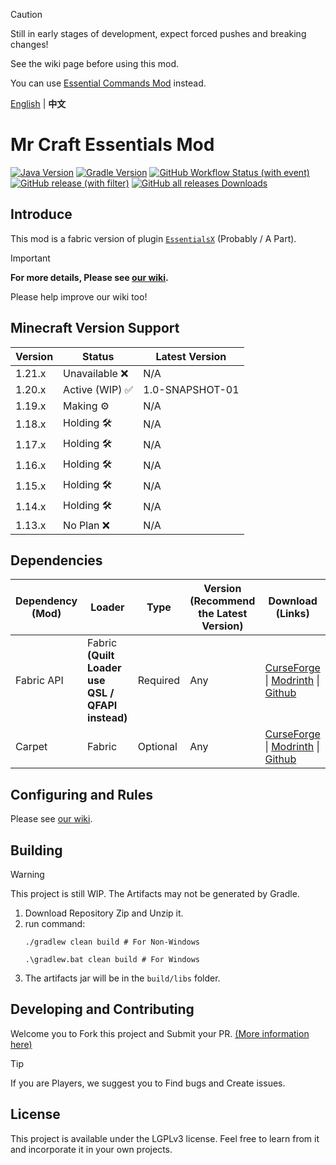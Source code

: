 > [!CAUTION]
> Still in early stages of development, expect forced pushes and breaking changes!
>
> See the wiki page before using this mod.
>
> You can use [Essential Commands Mod](https://github.com/John-Paul-R/Essential-Commands) instead.

[English](./readme.md) | **中文**

# Mr Craft Essentials Mod

[![Java Version](https://img.shields.io/badge/jdk-17.0.9+-brighgreen.svg?colorB=469C00&logo=java)](https://adoptium.net/temurin/releases/?version=17)
[![Gradle Version](https://img.shields.io/badge/Gradle-8.3-brightgreen.svg?colorB=469C00&logo=gradle)](https://docs.gradle.org/8.3/release-notes.html)
[![GitHub Workflow Status (with event)](https://img.shields.io/github/actions/workflow/status/MrCraftTeamMC/MrCraftEssentials/build.yml)](./.github/workflows/build.yml)
[![GitHub release (with filter)](https://img.shields.io/github/v/release/MrCraftTeamMC/MrCraftEssentials)](https://github.com/MrCraftTeamMC/MrCraftEssentials/releases)
[![GitHub all releases Downloads](https://img.shields.io/github/downloads/MrCraftTeamMC/MrCraftEssentials/total)](https://github.com/MrCraftTeamMC/MrCraftEssentials/releases)

## Introduce

This mod is a fabric version of plugin [`EssentialsX`](https://github.com/EssentialsX/Essentials) (Probably / A Part).

> [!IMPORTANT]
> **For more details, Please see [our wiki](https://github.com/MrCraftTeamMC/MrCraftEssentials/wiki/).**

Please help improve our wiki too!

## Minecraft Version Support

| Version | Status         | Latest Version  |
|---------|----------------|-----------------|
| 1.21.x  | Unavailable ❌  | N/A             |
| 1.20.x  | Active (WIP) ✅ | 1.0-SNAPSHOT-01 |
| 1.19.x  | Making ⚙️      | N/A             |
| 1.18.x  | Holding 🛠️    | N/A             |
| 1.17.x  | Holding 🛠️    | N/A             |
| 1.16.x  | Holding 🛠️    | N/A             |
| 1.15.x  | Holding 🛠️    | N/A             |
| 1.14.x  | Holding 🛠️    | N/A             |
| 1.13.x  | No Plan ❌      | N/A             |

## Dependencies

| Dependency (Mod) | Loader                                            | Type     | Version (Recommend the Latest Version) | Download (Links)                                                                                                                                                                                   |
|------------------|---------------------------------------------------|----------|----------------------------------------|----------------------------------------------------------------------------------------------------------------------------------------------------------------------------------------------------|
| Fabric API       | Fabric **(Quilt Loader use QSL / QFAPI instead)** | Required | Any                                    | [CurseForge](https://www.curseforge.com/minecraft/mc-mods/fabric-api) &#124; [Modrinth](https://modrinth.com/mod/fabric-api) &#124; [Github](https://github.com/FabricMC/fabric)                   |
| Carpet           | Fabric                                            | Optional | Any                                    | [CurseForge](https://www.curseforge.com/minecraft/mc-mods/carpet) &#124; [Modrinth](https://www.curseforge.com/minecraft/mc-mods/carpet) &#124; [Github](https://github.com/gnembon/fabric-carpet) |

## Configuring and Rules

Please see [our wiki](https://github.com/MrCraftTeamMC/MrCraftEssentials/wiki/).

## Building

> [!WARNING]
> This project is still WIP. The Artifacts may not be generated by Gradle.

1. Download Repository Zip and Unzip it.
2. run command:
    ```shell
    ./gradlew clean build # For Non-Windows
    
    .\gradlew.bat clean build # For Windows
    ```
3. The artifacts jar will be in the `build/libs` folder.

## Developing and Contributing

Welcome you to Fork this project and Submit your PR. [(More information here)](https://github.com/MrCraftTeamMC/MrCraftEssentials/wiki/)

> [!TIP]
> If you are Players, we suggest you to Find bugs and Create issues.

## License

This project is available under the LGPLv3 license. Feel free to learn from it and incorporate it in your own projects.
